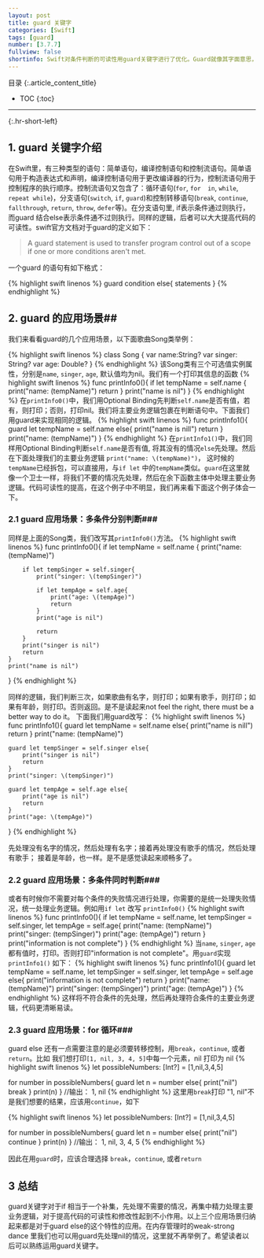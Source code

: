 ```yaml
---
layout: post
title: guard 关键字
categories: [Swift]
tags: [guard]
number: [3.7.7]
fullview: false
shortinfo: Swift对条件判断的可读性用guard关键字进行了优化。Guard就像其字面意思，是一个卫士，当条件不通过时，先对其进行处理；当通过条件测试时，才对其进行正常的业务操作。
---
```

目录
{:.article_content_title}


* TOC
{:toc}

---
{:.hr-short-left}

## 1. guard 关键字介绍 ##
在Swift里，有三种类型的语句：简单语句，编译控制语句和控制流语句。简单语句用于构造表达式和声明，编译控制语句用于更改编译器的行为，控制流语句用于控制程序的执行顺序。控制流语句又包含了：循环语句(`for`, `for  in`, `while`, `repeat while`)，分支语句(`switch`, `if`, `guard`)和控制转移语句(`break`, `continue`, `fallthrough`, `return`, `throw`, `defer`等)。在分支语句里, if表示条件通过则执行，而guard 结合else表示条件通不过则执行。同样的逻辑，后者可以大大提高代码的可读性。swift官方文档对于guard的定义如下：

>A guard statement is used to transfer program control out of a scope if one or more conditions aren't met.

一个guard 的语句有如下格式：

{% highlight swift linenos %}
guard condition else{
    statements
}
{% endhighlight %}

## 2. guard 的应用场景##
我们来看看guard的几个应用场景，以下面歌曲Song类举例：

{% highlight swift linenos %}
class Song {
    var name:String?
    var singer: String?
    var age: Double?
}
{% endhighlight %}
该Song类有三个可选值实例属性，分别是`name`, `singer`, `age`, 默认值均为nil。我们有一个打印其信息的函数
{% highlight swift linenos %}
func printInfo0(){
    if let tempName = self.name {
        print("name: \(tempName)")
        return
    }
    print("name is nil")
}
{% endhighlight %}
在`printInfo0()`中，我们用Optional Binding先判断`self.name`是否有值，若有，则打印；否则，打印nil。我们将主要业务逻辑包裹在判断语句中。下面我们用guard来实现相同的逻辑。
{% highlight swift linenos %}
func printInfo1(){
    guard let tempName = self.name else{
        print("name is nill")
        return
    }
    print("name: \(tempName)")
}
{% endhighlight %}
在`printInfo1()`中，我们同样用Optional Binding判断`self.name`是否有值, 将其没有的情况`else`先处理。然后在下面处理我们的主要业务逻辑 `print("name: \(tempName)")`， 这时候的`tempName`已经拆包，可以直接用，与`if let` 中的`tempName`类似。`guard`在这里就像一个卫士一样，将我们不要的情况先处理，然后在余下函数主体中处理主要业务逻辑。代码可读性的提高，在这个例子中不明显，我们再来看下面这个例子体会一下。

### 2.1 guard 应用场景：多条件分别判断###
同样是上面的Song类，我们改写其`printInfo0()`方法。
{% highlight swift linenos %}
func printInfo0(){
    if let tempName = self.name {
        print("name: \(tempName)")

        if let tempSinger = self.singer{
            print("singer: \(tempSinger)")

            if let tempAge = self.age{
                print("age: \(tempAge)")
                return
            }
            print("age is nil")

            return
        }
        print("singer is nil")
        return
    }
    print("name is nil")
}
{% endhighlight %}

同样的逻辑，我们判断三次，如果歌曲有名字，则打印；如果有歌手，则打印；如果有年龄，则打印。否则返回。是不是读起来not feel the right, there must be a better way to do it。
下面我们用guard改写：
{% highlight swift linenos %}
func printInfo1(){
    guard let tempName = self.name else{
        print("name is nill")
        return
    }
    print("name: \(tempName)")

    guard let tempSinger = self.singer else{
        print("singer is nil")
        return
    }
    print("singer: \(tempSinger)")

    guard let tempAge = self.age else{
        print("age is nil")
        return
    }
    print("age: \(tempAge)")
}
{% endhighlight %}

先处理没有名字的情况，然后处理有名字；接着再处理没有歌手的情况，然后处理有歌手； 接着是年龄，也一样。是不是感觉读起来顺畅多了。

### 2.2 guard 应用场景：多条件同时判断###
或者有时候你不需要对每个条件的失败情况进行处理，你需要的是统一处理失败情况，统一处理业务逻辑。例如用`if let` 改写 `printInfo0()`
{% highlight swift linenos %}
func printInfo0(){
    if let tempName = self.name,
       let tempSinger = self.singer,
       let tempAge = self.age{
       print("name: \(tempName)")
       print("singer: \(tempSinger)")
       print("age: \(tempAge)")
       return
    }
    print("information is not complete")
}
{% endhighlight %}
当`name`, `singer`, `age` 都有值时，打印。否则打印"information is not complete"。用`guard`实现 `printInfo1()` 如下：
{% highlight swift linenos %}
func printInfo1(){
    guard let tempName = self.name,
          let tempSinger = self.singer,
          let tempAge = self.age else{
        print("information is not complete")
        return
    }
    print("name: \(tempName)")
    print("singer: \(tempSinger)")
    print("age: \(tempAge)")
}
{% endhighlight %}
这样将不符合条件的先处理，然后再处理符合条件的主要业务逻辑，代码更清晰易读。

### 2.3 guard 应用场景：for 循环###
guard else 还有一点需要注意的是必须要转移控制，用`break`，`continue`, 或者`return`。比如
我们想打印`[1, nil, 3, 4, 5]`中每一个元素，nil 打印为 nil
{% highlight swift linenos %}
let possibleNumbers: [Int?] = [1,nil,3,4,5]

for number in possibleNumbers{
    guard let n = number else{
        print("nil")
        break
    }
    print(n)
}
//输出： 1, nil
{% endhighlight %}
这里用`break`打印 "1, nil"不是我们想要的结果，应该用`continue`，如下

{% highlight swift linenos %}
let possibleNumbers: [Int?] = [1,nil,3,4,5]

for number in possibleNumbers{
    guard let n = number else{
        print("nil")
        continue
    }
    print(n)
}
//输出： 1, nil, 3, 4, 5
{% endhighlight %}

因此在用`guard`时，应该合理选择 `break`，`continue`, 或者`return`


## 3 总结 ##
guard关键字对于if 相当于一个补集，先处理不需要的情况，再集中精力处理主要业务逻辑，对于提高代码的可读性和修改性起到不小作用。以上三个应用场景归纳起来都是对于guard else的这个特性的应用。在内存管理时的weak-strong dance 里我们也可以用guard先处理nil的情况，这里就不再举例了。希望读者以后可以熟练运用guard关键字。
